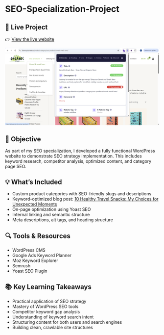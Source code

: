 # SEO-Specialization-Project

## 🔗 Live Project
👉 [View the live website](https://fastway.dainele.eu/)

![Meta tags](images/meta_category.png)


## 🎯 Objective
As part of my SEO specialization, I developed a fully functional WordPress website to demonstrate SEO strategy implementation. This includes keyword research, competitor analysis, optimized content, and category page SEO.

## 💡 What’s Included
- Custom product categories with SEO-friendly slugs and descriptions
- Keyword-optimized blog post: [10 Healthy Travel Snacks: My Choices for Unexpected Moments](https://fastway.dainele.eu/healthy-travel-snacks/)
- On-page optimization using Yoast SEO
- Internal linking and semantic structure
- Meta descriptions, alt tags, and heading structure

## 🔍 Tools & Resources
- WordPress CMS
- Google Ads Keyword Planner
- Moz Keyword Explorer
- Semrush
- Yoast SEO Plugin

## 📚 Key Learning Takeaways
- Practical application of SEO strategy
- Mastery of WordPress SEO tools
- Competitor keyword gap analysis
- Understanding of keyword search intent
- Structuring content for both users and search engines
- Building clean, crawlable site structures
